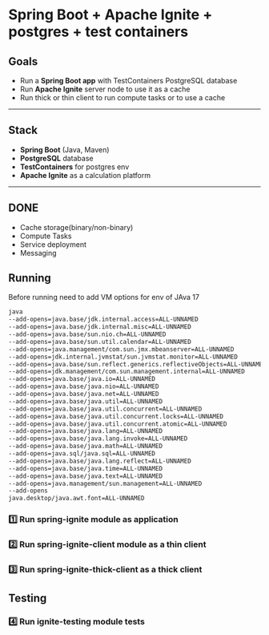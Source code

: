 # Spring Boot  + Apache Ignite + postgres + test containers

## Goals

- Run a **Spring Boot app** with TestContainers PostgreSQL database
- Run **Apache Ignite** server node to use it as a cache
- Run thick or thin client to run compute tasks or to use a cache

---

## Stack

- **Spring Boot** (Java, Maven)
- **PostgreSQL** database
- **TestContainers** for postgres env
- **Apache Ignite** as a calculation platform

---

## DONE
- Cache storage(binary/non-binary)
- Compute Tasks
- Service deployment
- Messaging

## Running

Before running need to add VM options for env of JAva 17

```bash
java
--add-opens=java.base/jdk.internal.access=ALL-UNNAMED
--add-opens=java.base/jdk.internal.misc=ALL-UNNAMED
--add-opens=java.base/sun.nio.ch=ALL-UNNAMED
--add-opens=java.base/sun.util.calendar=ALL-UNNAMED
--add-opens=java.management/com.sun.jmx.mbeanserver=ALL-UNNAMED
--add-opens=jdk.internal.jvmstat/sun.jvmstat.monitor=ALL-UNNAMED
--add-opens=java.base/sun.reflect.generics.reflectiveObjects=ALL-UNNAMED
--add-opens=jdk.management/com.sun.management.internal=ALL-UNNAMED
--add-opens=java.base/java.io=ALL-UNNAMED
--add-opens=java.base/java.nio=ALL-UNNAMED
--add-opens=java.base/java.net=ALL-UNNAMED
--add-opens=java.base/java.util=ALL-UNNAMED
--add-opens=java.base/java.util.concurrent=ALL-UNNAMED
--add-opens=java.base/java.util.concurrent.locks=ALL-UNNAMED
--add-opens=java.base/java.util.concurrent.atomic=ALL-UNNAMED
--add-opens=java.base/java.lang=ALL-UNNAMED
--add-opens=java.base/java.lang.invoke=ALL-UNNAMED
--add-opens=java.base/java.math=ALL-UNNAMED
--add-opens=java.sql/java.sql=ALL-UNNAMED
--add-opens=java.base/java.lang.reflect=ALL-UNNAMED
--add-opens=java.base/java.time=ALL-UNNAMED
--add-opens=java.base/java.text=ALL-UNNAMED
--add-opens=java.management/sun.management=ALL-UNNAMED
--add-opens
java.desktop/java.awt.font=ALL-UNNAMED
```

### 1️⃣ Run spring-ignite module as application

### 2️⃣ Run spring-ignite-client module as a thin client

### 3️⃣ Run spring-ignite-thick-client as a thick client


## Testing

### 4️⃣ Run ignite-testing module tests